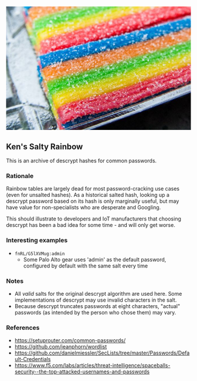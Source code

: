 
![Rainbow candy coated with sugar](/img/kens-salty-rainbow.jpg)

## Ken's Salty Rainbow ##

This is an archive of descrypt hashes for common passwords.

### Rationale ###
Rainbow tables are largely dead for most password-cracking use cases (even for unsalted hashes). As a historical salted hash, looking up a descrypt password based on its hash is only marginally useful, but may have value for non-specialists who are desperate and Googling.

This should illustrate to developers and IoT manufacturers that choosing descrypt has been a bad idea for some time - and will only get worse.

### Interesting examples ###
* `fnRL/G5lXVMug:admin`
  * Some Palo Alto gear uses 'admin' as the default password, configured by default with the same salt every time

### Notes ###
* All *valid* salts for the original descrypt algorithm are used here. Some implementations of descrypt may use invalid characters in the salt.
* Because descrypt truncates passwords at eight characters, "actual" passwords (as intended by the person who chose them) may vary.

### References ###
* https://setuprouter.com/common-passwords/
* https://github.com/jeanphorn/wordlist
* https://github.com/danielmiessler/SecLists/tree/master/Passwords/Default-Credentials
* https://www.f5.com/labs/articles/threat-intelligence/spaceballs-security--the-top-attacked-usernames-and-passwords
